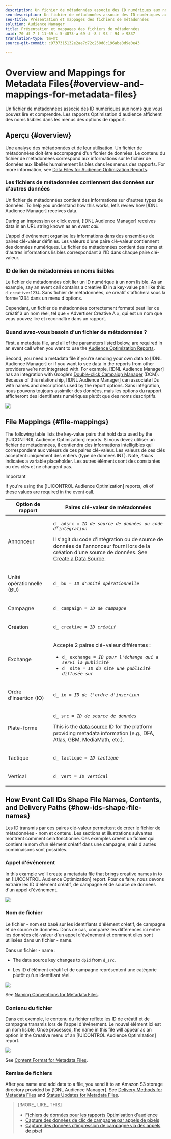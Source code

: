 ```yaml
---
description: Un fichier de métadonnées associe des ID numériques aux noms que vous pouvez lire et comprendre. Les rapports Optimisation d'audience affichent des noms lisibles dans les menus des options de rapport.
seo-description: Un fichier de métadonnées associe des ID numériques aux noms que vous pouvez lire et comprendre. Les rapports Optimisation d'audience affichent des noms lisibles dans les menus des options de rapport.
seo-title: Présentation et mappages des fichiers de métadonnées
solution: Audience Manager
title: Présentation et mappages des fichiers de métadonnées
uuid: 70 df 7 f 11-69 c 5-4873-a 69 d -8 f 93 f 94 e 9837
translation-type: tm+mt
source-git-commit: c9737315132e2ae7d72c250d8c196abe8d9e0e43

---
```



# Overview and Mappings for Metadata Files{#overview-and-mappings-for-metadata-files}

Un fichier de métadonnées associe des ID numériques aux noms que vous pouvez lire et comprendre. Les rapports Optimisation d&#39;audience affichent des noms lisibles dans les menus des options de rapport.

## Aperçu {#overview}

Une analyse des métadonnées et de leur utilisation. Un fichier de métadonnées doit être accompagné d&#39;un fichier de données. Le contenu du fichier de métadonnées correspond aux informations sur le fichier de données aux libellés humainement lisibles dans les menus des rapports. For more information, see [Data Files for Audience Optimization Reports](../../../reporting/audience-optimization-reports/metadata-files-intro/datafiles-intro.md).

### Les fichiers de métadonnées contiennent des données sur d&#39;autres données

Un fichier de métadonnées contient des informations sur d&#39;autres types de données. To help you understand how this works, let’s review how [!DNL Audience Manager] receives data.

During an impression or click event, [!DNL Audience Manager] receives data in an URL string known as an *event call*.

L&#39;appel d&#39;événement organise les informations dans des ensembles de paires clé-valeur définies. Les valeurs d&#39;une paire clé-valeur contiennent des données numériques. Le fichier de métadonnées contient des noms et d&#39;autres informations lisibles correspondant à l&#39;ID dans chaque paire clé-valeur.

### ID de lien de métadonnées en noms lisibles

Le fichier de métadonnées doit lier un ID numérique à un nom lisible. As an example, say an event call contains a creative ID in a key-value pair like this: `d_creative:1234`. Sans fichier de métadonnées, ce créatif s&#39;affichera sous la forme 1234 dans un menu d&#39;options.

Cependant, un fichier de métadonnées correctement formaté peut lier ce créatif à un nom réel, tel que « Advertiser Creative A », qui est un nom que vous pouvez lire et reconnaître dans un rapport.

### Quand avez-vous besoin d&#39;un fichier de métadonnées ?

First, a metadata file, and all of the parameters listed below, are required in an event call when you want to use the [Audience Optimization Reports](../../../reporting/audience-optimization-reports/audience-optimization-reports.md).

Second, you need a metadata file if you’re sending your own data to [!DNL Audience Manager] or if you want to see data in the reports from other providers we’re not integrated with. For example, [!DNL Audience Manager] has an integration with Google’s [Double-click Campaign Manager](../../../reporting/audience-optimization-reports/aor-advertisers/import-dcm.md) (DCM). Because of this relationship, [!DNL Audience Manager] can associate IDs with names and descriptions used by the report options. Sans intégration, nous pouvons toujours assimiler des données, mais les options du rapport afficheront des identifiants numériques plutôt que des noms descriptifs.

![](assets/metadata_menu.png)

## File Mappings {#file-mappings}

The following table lists the key-value pairs that hold data used by the [!UICONTROL Audience Optimization] reports. Si vous devez utiliser un fichier de métadonnées, il contiendra des informations intelligibles qui correspondent aux valeurs de ces paires clé-valeur. Les valeurs de ces clés acceptent uniquement des entiers (type de données INT). Note, *italics* indicates a variable placeholder. Les autres éléments sont des constantes ou des clés et ne changent pas.

>[!IMPORTANT]
>
>If you&#39;re using the [!UICONTROL Audience Optimization] reports, *all* of these values are required in the event call.

<table id="table_B2C8C493080E449CA71C4EF07D9476BD"> 
 <thead> 
  <tr> 
   <th colname="col1" class="entry"> Option de rapport </th> 
   <th colname="col2" class="entry"> Paires clé-valeur de métadonnées </th> 
  </tr> 
 </thead>
 <tbody> 
  <tr> 
   <td colname="col1"> <p>Annonceur </p> </td> 
   <td colname="col2"> <p> <code>d_ adsrc = <i>ID de source de données ou code d'intégration</i></code> </p> <p>Il s'agit du code d'intégration ou de source de données de l'annonceur fourni lors de la création d'une source de données. See <a href="../../../features/manage-datasources.md#create-data-source"> Create a Data Source</a>. </p> </td> 
  </tr> 
  <tr> 
   <td colname="col1"> <p>Unité opérationnelle (BU) </p> </td> 
   <td colname="col2"> <p> <code>d_ bu = <i>ID d'unité opérationnelle</i></code> </p> </td> 
  </tr> 
  <tr> 
   <td colname="col1"> <p>Campagne </p> </td> 
   <td colname="col2"> <p> <code>d_ campaign = <i>ID de campagne</i></code> </p> </td> 
  </tr> 
  <tr> 
   <td colname="col1"> <p>Création </p> </td> 
   <td colname="col2"> <p> <code>d_ creative = <i>ID créatif</i></code> </p> </td> 
  </tr> 
  <tr> 
   <td colname="col1"> <p>Exchange </p> </td> 
   <td colname="col2"> <p>Accepte 2 paires clé-valeur différentes : </p> 
    <ul id="ul_3B3B751A8A134096B0912E81A0983B9D"> 
     <li id="li_57BAC45A7B274AB695945E174A4D8A35"> <code>d_ exchange = <i>ID pour l'échange qui a servi la publicité</i></code> </li> 
     <li id="li_CCDF00DE59D3451C8EF590DD3E1A806D"> <code>d_ site = <i>ID du site une publicité diffusée sur</i></code> </li> 
    </ul> </td> 
  </tr> 
  <tr> 
   <td colname="col1"> <p>Ordre d'insertion (IO) </p> </td> 
   <td colname="col2"> <p> <code>d_ io = <i>ID de l'ordre d'insertion</i></code> </p> </td> 
  </tr> 
  <tr> 
   <td colname="col1"> <p>Plate-forme </p> </td> 
   <td colname="col2"> <p> <code>d_ src = <i>ID de source de données</i></code> </p> <p>This is the <a href="../../../features/datasources-list-and-settings.md#data-sources-list-and-settings"> data source</a> ID for the platform providing metadata information (e.g., DFA, Atlas, GBM, MediaMath, etc.). </p> </td> 
  </tr> 
  <tr> 
   <td colname="col1"> <p>Tactique </p> </td> 
   <td colname="col2"> <p> <code>d_ tactique = <i>ID tactique</i></code> </p> </td> 
  </tr> 
  <tr> 
   <td colname="col1"> <p>Vertical </p> </td> 
   <td colname="col2"> <p> <code>d_ vert = <i>ID vertical</i></code> </p> </td> 
  </tr> 
 </tbody> 
</table>

## How Event Call IDs Shape File Names, Contents, and Delivery Paths {#how-ids-shape-file-names}

Les ID transmis par ces paires clé-valeur permettent de créer le fichier de métadonnées - nom et contenu. Les sections et illustrations suivantes montrent comment cela fonctionne. Ces exemples créent un fichier qui contient le nom d&#39;un élément créatif dans une campagne, mais d&#39;autres combinaisons sont possibles.

### Appel d&#39;événement

In this example we&#39;ll create a metadata file that brings creative names in to an [!UICONTROL Audience Optimization] report. Pour ce faire, nous devons extraire les ID d&#39;élément créatif, de campagne et de source de données d&#39;un appel d&#39;événement.

![](assets/metadata_file_event.png)

### Nom de fichier

Le fichier - nom est basé sur les identifiants d&#39;élément créatif, de campagne et de source de données. Dans ce cas, comparez les différences ici entre les données clé-valeur d&#39;un appel d&#39;événement et comment elles sont utilisées dans un fichier - name.

Dans un fichier - name :

* The data source key changes to `dpid` from `d_src`.

* Les ID d&#39;élément créatif et de campagne représentent une catégorie plutôt qu&#39;un identifiant réel.

![](assets/metadata_file_name.png)

See [Naming Conventions for Metadata Files](../../../reporting/audience-optimization-reports/metadata-files-intro/metadata-file-names.md).

### Contenu du fichier

Dans cet exemple, le contenu du fichier reflète les ID de créatif et de campagne transmis lors de l&#39;appel d&#39;événement. Le nouvel élément ici est un nom lisible. Once processed, the name in this file will appear as an option in the Creative menu of an [!UICONTROL Audience Optimization] report.

![](assets/metadata_file_contents.png)

See [Content Format for Metadata Files](../../../reporting/audience-optimization-reports/metadata-files-intro/metadata-file-contents.md).

### Remise de fichiers

After you name and add data to a file, you send it to an Amazon S3 storage directory provided by [!DNL Audience Manager]. See [Delivery Methods for Metadata Files](../../../reporting/audience-optimization-reports/metadata-files-intro/metadata-delivery-methods.md) and [Status Updates for Metadata Files](../../../reporting/audience-optimization-reports/metadata-files-intro/metadata-update-status.md).

>[!MORE_ LIKE_ THIS]
>
>* [Fichiers de données pour les rapports Optimisation d&#39;audience](../../../reporting/audience-optimization-reports/metadata-files-intro/datafiles-intro.md)
>* [Capture des données de clic de campagne par appels de pixels](../../../integration/media-data-integration/click-data-pixels.md)
>* [Capture des données d’impression de campagne via des appels de pixel](../../../integration/media-data-integration/impression-data-pixels.md)


